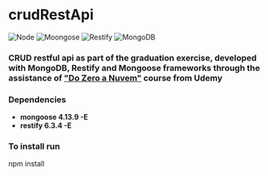 # crudRestApi
![Node](https://img.shields.io/badge/Nodejs-10.6.0-green.svg)
![Moongose](https://img.shields.io/badge/Mongoose-4.13.9-green.svg)
![Restify](https://img.shields.io/badge/Restify-5.0.6-green.svg)
![MongoDB](https://img.shields.io/badge/MongoDB-3.6.6-green.svg)

### CRUD restful api as part of the graduation exercise, developed with MongoDB, Restify and Mongoose frameworks through the assistance of ["Do Zero a Nuvem"](https://www.udemy.com/nodejs-rest-pt/) course from Udemy

### Dependencies

- **mongoose 4.13.9 -E**
- **restify 6.3.4 -E**

### To install run
npm install